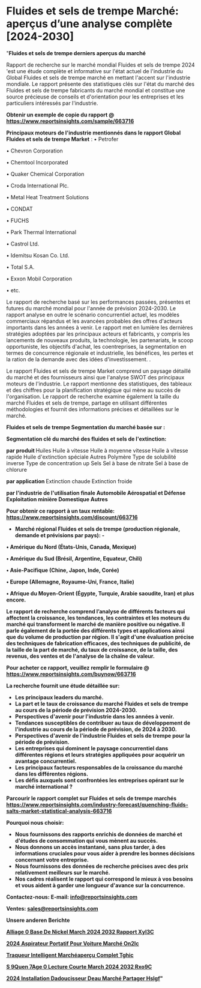 # Fluides et sels de trempe Marché: aperçus d’une analyse complète [2024-2030]

"<strong>Fluides et sels de trempe derniers aperçus du marché</strong>

Rapport de recherche sur le marché mondial Fluides et sels de trempe 2024 'est une étude complète et informative sur l'état actuel de l'industrie du Global Fluides et sels de trempe marché en mettant l'accent sur l'industrie mondiale. Le rapport présente des statistiques clés sur l'état du marché des Fluides et sels de trempe fabricants du marché mondial et constitue une source précieuse de conseils et d'orientation pour les entreprises et les particuliers intéressés par l'industrie.

<strong>Obtenir un exemple de copie du rapport @ <a href=https://www.reportsinsights.com/sample/663716>https://www.reportsinsights.com/sample/663716</a></strong>

<strong>Principaux moteurs de l'industrie mentionnés dans le rapport Global Fluides et sels de trempe Market</strong> :
• Petrofer

• Chevron Corporation

• Chemtool Incorporated

• Quaker Chemical Corporation

• Croda International Plc.

• Metal Heat Treatment Solutions

• CONDAT

• FUCHS

• Park Thermal International

• Castrol Ltd.

• Idemitsu Kosan Co. Ltd.

• Total S.A.

• Exxon Mobil Corporation

• etc.

Le rapport de recherche basé sur les performances passées, présentes et futures du marché mondial pour l'année de prévision 2024-2030. Le rapport analyse en outre le scénario concurrentiel actuel, les modèles commerciaux répandus et les avancées probables des offres d'acteurs importants dans les années à venir. Le rapport met en lumière les dernières stratégies adoptées par les principaux acteurs et fabricants, y compris les lancements de nouveaux produits, la technologie, les partenariats, le scoop opportuniste, les objectifs d'achat, les coentreprises, la segmentation en termes de concurrence régionale et industrielle, les bénéfices, les pertes et la ration de la demande avec des idées d'investissement. .

Le rapport Fluides et sels de trempe Market comprend un paysage détaillé du marché et des fournisseurs ainsi que l'analyse SWOT des principaux moteurs de l'industrie. Le rapport mentionne des statistiques, des tableaux et des chiffres pour la planification stratégique qui mène au succès de l'organisation. Le rapport de recherche examine également la taille du marché Fluides et sels de trempe, partage en utilisant différentes méthodologies et fournit des informations précises et détaillées sur le marché.

<strong>Fluides et sels de trempe Segmentation du marché basée sur :</strong>

<strong> Segmentation clé du marché des fluides et sels de l'extinction: </strong>

<strong> par produit </strong>
Huiles
Huile à vitesse
Huile à moyenne vitesse
Huile à vitesse rapide
Huile d'extinction spéciale
Autres
Polymère
Type de solubilité inverse
Type de concentration up
Sels
Sel à base de nitrate
Sel à base de chlorure

<strong> par application </strong>
Extinction chaude
Extinction froide

<strong> par l'industrie de l'utilisation finale
Automobile
Aérospatial et Défense
Exploitation minière
Domestique
Autres

<strong>Pour obtenir ce rapport à un taux rentable: <a href=https://www.reportsinsights.com/discount/663716>https://www.reportsinsights.com/discount/663716</a></strong>
<ul>
  <li><strong>Marché régional Fluides et sels de trempe (production régionale, demande et prévisions par pays): -</strong></li>
</ul>
• Amérique du Nord (États-Unis, Canada, Mexique)

• Amérique du Sud (Brésil, Argentine, Equateur, Chili)

• Asie-Pacifique (Chine, Japon, Inde, Corée)

• Europe (Allemagne, Royaume-Uni, France, Italie)

• Afrique du Moyen-Orient (Égypte, Turquie, Arabie saoudite, Iran) et plus encore.

Le rapport de recherche comprend l’analyse de différents facteurs qui affectent la croissance, les tendances, les contraintes et les moteurs du marché qui transforment le marché de manière positive ou négative. Il parle également de la portée des différents types et applications ainsi que du volume de production par région. Il s'agit d'une évaluation précise des techniques de fabrication efficaces, des techniques de publicité, de la taille de la part de marché, du taux de croissance, de la taille, des revenus, des ventes et de l'analyse de la chaîne de valeur.

<strong>Pour acheter ce rapport, veuillez remplir le formulaire @   <a href=https://www.reportsinsights.com/buynow/663716>https://www.reportsinsights.com/buynow/663716</a></strong>

<strong>La recherche fournit une étude détaillée sur:</strong>
<ul>
  <li>Les principaux leaders du marché.</li>
  <li>La part et le taux de croissance du marché Fluides et sels de trempe au cours de la période de prévision 2024-2030.</li>
  <li>Perspectives d'avenir pour l'industrie dans les années à venir.</li>
  <li>Tendances susceptibles de contribuer au taux de développement de l'industrie au cours de la période de prévision, de 2024 à 2030.</li>
  <li>Perspectives d'avenir de l'industrie Fluides et sels de trempe pour la période de prévision.</li>
  <li>Les entreprises qui dominent le paysage concurrentiel dans différentes régions et leurs stratégies appliquées pour acquérir un avantage concurrentiel.</li>
  <li>Les principaux facteurs responsables de la croissance du marché dans les différentes régions.</li>
  <li>Les défis auxquels sont confrontées les entreprises opérant sur le marché international ?</li>
</ul>

<strong>Parcourir le rapport complet sur Fluides et sels de trempe marchés <a href=https://www.reportsinsights.com/industry-forecast/quenching-fluids-salts-market-statistical-analysis-663716>https://www.reportsinsights.com/industry-forecast/quenching-fluids-salts-market-statistical-analysis-663716</a></strong>

<strong>Pourquoi nous choisir:</strong>
<ul>
  <li>Nous fournissons des rapports enrichis de données de marché et d'études de consommation qui vous mènent au succès.</li>
  <li>Nous donnons un accès instantané, sans plus tarder, à des informations cruciales pour vous aider à prendre les bonnes décisions concernant votre entreprise.</li>
  <li>Nous fournissons des données de recherche précises avec des prix relativement meilleurs sur le marché.</li>
  <li>Nos cadres réalisent le rapport qui correspond le mieux à vos besoins et vous aident à garder une longueur d'avance sur la concurrence.</li>
</ul>
<strong>Contactez-nous:
</strong><strong>E-mail:</strong> <a href=mailto:info@reportsinsights.com>info@reportsinsights.com</a>

<strong>Ventes</strong>: <a href=mailto:sales@reportsinsights.com>sales@reportsinsights.com</a>

<strong>Unsere anderen Berichte</strong>

<a href=https://www.linkedin.com/pulse/alliage-%C3%A0-base-de-nickel-march%C3%A9-2024-2032-rapport-xyl3c/>Alliage  0 Base De Nickel March 2024 2032 Rapport Xyl3C</a>

<a href=https://www.linkedin.com/pulse/2024-aspirateur-portatif-pour-voiture-marché-on2ic/>2024 Aspirateur Portatif Pour Voiture Marché On2Ic</a>

<a href=https://www.linkedin.com/pulse/traqueur-intelligent-marchéaperçu-complet-tghic/>Traqueur Intelligent Marchéaperçu Complet Tghic</a>

<a href=https://www.linkedin.com/pulse/s%C3%A9quen%C3%A7age-%C3%A0-lecture-courte-march%C3%A9-2024-2032-rxo9c/>S 9Quen 7Age  0 Lecture Courte March 2024 2032 Rxo9C</a>

<a href=https://www.linkedin.com/pulse/2024-installation-dadoucisseur-deau-marché-partager-hslgf/>2024 Installation Dadoucisseur Deau Marché Partager Hslgf</a>"
